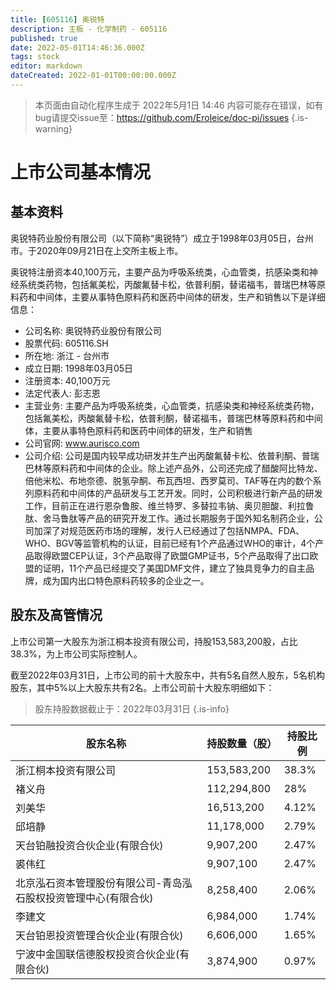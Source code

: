 ```yaml
---
title: [605116] 奥锐特
description: 主板 - 化学制药 - 605116
published: true
date: 2022-05-01T14:46:36.000Z
tags: stock
editor: markdown
dateCreated: 2022-01-01T00:00:00.000Z
---
```


> 本页面由自动化程序生成于 2022年5月1日 14:46
> 内容可能存在错误，如有bug请提交issue至：https://github.com/Eroleice/doc-pi/issues
{.is-warning}

# 上市公司基本情况

## 基本资料

奥锐特药业股份有限公司（以下简称“奥锐特”）成立于1998年03月05日，台州市。于2020年09月21日在上交所主板上市。

奥锐特注册资本40,100万元，主要产品为呼吸系统类，心血管类，抗感染类和神经系统类药物，包括氟美松，丙酸氟替卡松，依普利酮，替诺福韦，普瑞巴林等原料药和中间体，主要从事特色原料药和医药中间体的研发，生产和销售以下是详细信息：

- 公司名称: 奥锐特药业股份有限公司
- 股票代码: 605116.SH
- 所在地: 浙江 - 台州市
- 成立日期: 1998年03月05日
- 注册资本: 40,100万元
- 法定代表人: 彭志恩
- 主营业务: 主要产品为呼吸系统类，心血管类，抗感染类和神经系统类药物，包括氟美松，丙酸氟替卡松，依普利酮，替诺福韦，普瑞巴林等原料药和中间体，主要从事特色原料药和医药中间体的研发，生产和销售
- 公司官网: www.aurisco.com
- 公司介绍: 公司是国内较早成功研发并生产出丙酸氟替卡松、依普利酮、普瑞巴林等原料药和中间体的企业。除上述产品外，公司还完成了醋酸阿比特龙、倍他米松、布地奈德、脱氢孕酮、布瓦西坦、西罗莫司、TAF等在内的数个系列原料药和中间体的产品研发与工艺开发。同时，公司积极进行新产品的研发工作，目前正在进行恩杂鲁胺、维兰特罗、多替拉韦钠、奥贝胆酸、利拉鲁肽、舍马鲁肽等产品的研究开发工作。通过长期服务于国外知名制药企业，公司加深了对规范医药市场的理解，发行人已经通过了包括NMPA、FDA、WHO、BGV等监管机构的认证，目前已经有1个产品通过WHO的审计，4个产品取得欧盟CEP认证，3个产品取得了欧盟GMP证书，5个产品取得了出口欧盟的证明，11个产品已经提交了美国DMF文件，建立了独具竞争力的自主品牌，成为国内出口特色原料药较多的企业之一。


## 股东及高管情况

上市公司第一大股东为浙江桐本投资有限公司，持股153,583,200股，占比38.3%，为上市公司实际控制人。

截至2022年03月31日，上市公司的前十大股东中，共有5名自然人股东，5名机构股东，其中5%以上大股东共有2名。上市公司前十大股东明细如下：

> 股东持股数据截止于：2022年03月31日
{.is-info}

| 股东名称 | 持股数量（股） | 持股比例 |
| --- | --- | --- |
| 浙江桐本投资有限公司 | 153,583,200 | 38.3% |
| 褚义舟 | 112,294,800 | 28% |
| 刘美华 | 16,513,200 | 4.12% |
| 邱培静 | 11,178,000 | 2.79% |
| 天台铂融投资合伙企业(有限合伙) | 9,907,200 | 2.47% |
| 裘伟红 | 9,907,100 | 2.47% |
| 北京泓石资本管理股份有限公司-青岛泓石股权投资管理中心(有限合伙) | 8,258,400 | 2.06% |
| 李建文 | 6,984,000 | 1.74% |
| 天台铂恩投资管理合伙企业(有限合伙) | 6,606,000 | 1.65% |
| 宁波中金国联信德股权投资合伙企业(有限合伙) | 3,874,900 | 0.97% |




